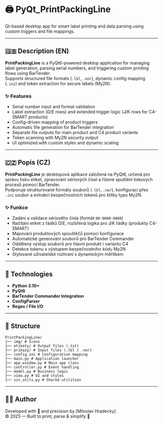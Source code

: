 # 🖨️ PyQt_PrintPackingLine

Qt-based desktop app for smart label printing and data parsing using custom triggers and file mappings.

---

## 🇬🇧 Description (EN)

**PrintPackingLine** is a PyQt6-powered desktop application for managing label generation, parsing serial numbers, and triggering custom printing flows using BarTender.  
Supports structured file formats (`.lbl`, `.nor`), dynamic config mapping (`.ini`) and token extraction for secure labels (My2N).

### ✨ Features

- Serial number input and format validation
- Label extraction (D/E rows) and extended trigger logic (J/K rows for C4-SMART products)
- Config-driven mapping of product triggers
- Automatic file generation for BarTender integration
- Separate file outputs for main product and C4 product variants
- Token scanning with My2N security output
- UI optimized with custom styles and dynamic scaling

---

## 🇨🇿 Popis (CZ)

**PrintPackingLine** je desktopová aplikace založená na PyQt6, určená pro správu tisku etiket, zpracování sériových čísel a řízené spuštění tiskových procesů pomocí BarTender.  
Podporuje strukturované formáty souborů (`.lbl`, `.nor`), konfiguraci přes `.ini` soubor a extrakci bezpečnostních tokenů pro štítky typu My2N.

### ✨ Funkce

- Zadání a validace sériového čísla (formát `00-0000-0000`)
- Načítání etiket z řádků D/E, rozšířená logika pro J/K řádky (produkty C4-SMART)
- Mapování produktových spouštěčů pomocí konfigurace
- Automatické generování souborů pro BarTender Commander
- Oddělený výstup souborů pro hlavní produkt i variantu C4
- Detekce tokenu s výstupem bezpečnostního kódu My2N
- Stylované uživatelské rozhraní s dynamickým měřítkem

---

## 🚀 Technologies

- **Python 3.10+**
- **PyQt6**
- **BarTender Commander Integration**
- **ConfigParser**
- **Regex / File I/O**

---

## 📂 Structure

```
PrintPackingLine/
├── img/ # Icons
├── etikety/ # Output files (.txt)
├── prikazy/ # Input files (.lbl / .nor)
├── config.ini # Configuration mapping
├── main.py # Application launcher
├── app_window.py # Main app class
├── controller.py # Event handling
├── model.py # Business logic
├── view.py # UI and styles
├── szv_utils.py # Shared utilities
```

---

## 🧑‍💻 Author

Developed with 💙 and precision by [Miloslav Hradecky]  
© 2025 — Built to print, parse & simplify 🎉

